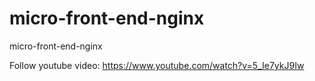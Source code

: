 # micro-front-end-nginx
micro-front-end-nginx

Follow youtube video: https://www.youtube.com/watch?v=5_Ie7ykJ9Iw